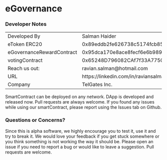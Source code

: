 # eGovernance
<h3>Developer Notes</h3>
<table> 
  <tr> 
    <td> Developed By </td>
    <td> Salman Haider </td>
  </tr>
  <tr> 
    <tr> 
    <td> eToken ERC20 </td>
    <td> 0x89eddb2fe626738c5174fcb8584d38d27ce50e19 </td>
  </tr>
   <tr> 
    <td> eGovernanceRewardContract </td>
    <td> 0x95dca170e8ace8fecf6e6b98937b62bbedf34f1b </td>
  </tr>
  <tr>
    <td> votingContract </td>
    <td> 0x65248D796082CAf7f33A77509a15118b568FAf67 </td>
  </tr>
  <tr> 
    <td> Reach us out: </td>
    <td> ravian.salman@hotmail.com </td>
  </tr>
  <tr> 
    <tr> 
    <td> URL </td>
    <td> https://linkedin.com/in/raviansalman </td>
  </tr>
    <td> Company </td>
    <td> TelGates Inc. </td>
  </tr>
 </table>
SmartContract can be deployed on any network. DApp is developed and released now. 
Pull requests are always welcome. If you found any issues while using our smartContract, please report using the Issues tab on Github.

<h3> Questions or Concerns? </h3>
Since this is alpha software, we highly encourage you to test it, use it and try to break it. We would love your feedback if you get stuck somewhere or you think something is not working the way it should be. Please open an issue if you need to report a bug or would like to leave a suggestion. Pull requests are welcome.

